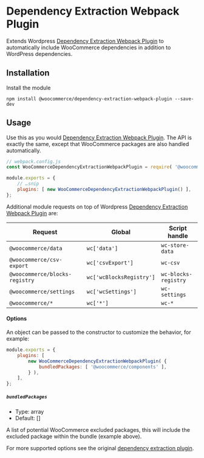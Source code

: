 # Dependency Extraction Webpack Plugin

Extends Wordpress [Dependency Extraction Webpack Plugin](https://github.com/WordPress/gutenberg/tree/master/packages/dependency-extraction-webpack-plugin) to automatically include WooCommerce dependencies in addition to WordPress dependencies.

## Installation

Install the module

```
npm install @woocommerce/dependency-extraction-webpack-plugin --save-dev
```

## Usage

Use this as you would [Dependency Extraction Webpack Plugin](https://github.com/WordPress/gutenberg/tree/master/packages/dependency-extraction-webpack-plugin). The API is exactly the same, except that WooCommerce packages are also handled automatically.

```js
// webpack.config.js
const WooCommerceDependencyExtractionWebpackPlugin = require( '@woocommerce/dependency-extraction-webpack-plugin' );

module.exports = {
	// …snip
	plugins: [ new WooCommerceDependencyExtractionWebpackPlugin() ],
};
```

Additional module requests on top of Wordpress [Dependency Extraction Webpack Plugin](https://github.com/WordPress/gutenberg/tree/master/packages/dependency-extraction-webpack-plugin) are:

| Request                        | Global                   | Script handle        |
| ------------------------------ | ------------------------ | -------------------- |
| `@woocommerce/data`            | `wc['data']`             | `wc-store-data`      |
| `@woocommerce/csv-export`      | `wc['csvExport']`        | `wc-csv`             |
| `@woocommerce/blocks-registry` | `wc['wcBlocksRegistry']` | `wc-blocks-registry` |
| `@woocommerce/settings`        | `wc['wcSettings']`       | `wc-settings`        |
| `@woocommerce/*`               | `wc['*']`                | `wc-*`               |

#### Options

An object can be passed to the constructor to customize the behavior, for example:

```js
module.exports = {
	plugins: [
		new WooCommerceDependencyExtractionWebpackPlugin( {
			bundledPackages: [ '@woocommerce/components' ],
		} ),
	],
};
```

##### `bundledPackages`

-   Type: array
-   Default: []

A list of potential WooCommerce excluded packages, this will include the excluded package within the bundle (example above).

For more supported options see the original [dependency extraction plugin](https://github.com/WordPress/gutenberg/blob/trunk/packages/dependency-extraction-webpack-plugin/README.md#options).
